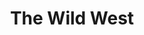 ---
layout: product
product_id: 1419072864318
id: 1419072864318
title: The Wild West
body_html: >-
  <p>Taken up on Cypress Mountain in May of 2016.</p>

  <p>This little pond caught my eye while I was hiking with some friends up to the Eagle Bluffs. I had ventured off the path a little bit to have some time to myself and ended up seeing some beautiful and relatively untouched scenery.</p>

  <p> </p>
vendor: Connell McCarthy
product_type: Posters, Prints, & Visual Artwork
created_at: 2018-08-22T19:58:53-04:00
handle: the-wild-west
updated_at: 2022-11-23T20:04:56-05:00
published_at: 2018-08-22T19:38:24-04:00
template_suffix: ""
status: active
published_scope: global
tags: Batch 01, forest, lake, Print, Trees, water
admin_graphql_api_id: gid://shopify/Product/1419072864318
variants:
  - id: 39577249316926
    product_id: 1419072864318
    title: 8x10” / Full Colour
    price: "35.00"
    sku: CM-PP-B1-18-XXS-FC
    position: 1
    inventory_policy: continue
    compare_at_price: null
    fulfillment_service: manual
    inventory_management: shopify
    option1: 8x10”
    option2: Full Colour
    option3: null
    created_at: 2021-09-01T15:38:05-04:00
    updated_at: 2022-02-07T16:22:21-05:00
    taxable: true
    barcode: ""
    grams: 208
    image_id: 6198886989886
    weight: 0.208
    weight_unit: kg
    inventory_item_id: 41671689961534
    inventory_quantity: 100
    old_inventory_quantity: 100
    requires_shipping: true
    admin_graphql_api_id: gid://shopify/ProductVariant/39577249316926
  - id: 39577249349694
    product_id: 1419072864318
    title: 8x10” / Black & White
    price: "35.00"
    sku: CM-PP-B1-18-XXS-BW
    position: 2
    inventory_policy: continue
    compare_at_price: null
    fulfillment_service: manual
    inventory_management: shopify
    option1: 8x10”
    option2: Black & White
    option3: null
    created_at: 2021-09-01T15:38:05-04:00
    updated_at: 2022-02-07T16:22:25-05:00
    taxable: true
    barcode: ""
    grams: 208
    image_id: 6198886924350
    weight: 0.208
    weight_unit: kg
    inventory_item_id: 41671689994302
    inventory_quantity: 100
    old_inventory_quantity: 100
    requires_shipping: true
    admin_graphql_api_id: gid://shopify/ProductVariant/39577249349694
  - id: 39577249382462
    product_id: 1419072864318
    title: 8.5x11” / Full Colour
    price: "35.00"
    sku: CM-PP-B1-18-XS-FC
    position: 3
    inventory_policy: continue
    compare_at_price: null
    fulfillment_service: manual
    inventory_management: shopify
    option1: 8.5x11”
    option2: Full Colour
    option3: null
    created_at: 2021-09-01T15:38:05-04:00
    updated_at: 2022-02-07T16:22:25-05:00
    taxable: true
    barcode: ""
    grams: 208
    image_id: 6198886989886
    weight: 0.208
    weight_unit: kg
    inventory_item_id: 41671690027070
    inventory_quantity: 100
    old_inventory_quantity: 100
    requires_shipping: true
    admin_graphql_api_id: gid://shopify/ProductVariant/39577249382462
  - id: 39577249415230
    product_id: 1419072864318
    title: 8.5x11” / Black & White
    price: "35.00"
    sku: CM-PP-B1-18-XS-BW
    position: 4
    inventory_policy: continue
    compare_at_price: null
    fulfillment_service: manual
    inventory_management: shopify
    option1: 8.5x11”
    option2: Black & White
    option3: null
    created_at: 2021-09-01T15:38:05-04:00
    updated_at: 2022-02-07T16:22:25-05:00
    taxable: true
    barcode: ""
    grams: 208
    image_id: 6198886924350
    weight: 0.208
    weight_unit: kg
    inventory_item_id: 41671690059838
    inventory_quantity: 100
    old_inventory_quantity: 100
    requires_shipping: true
    admin_graphql_api_id: gid://shopify/ProductVariant/39577249415230
  - id: 39577249447998
    product_id: 1419072864318
    title: 13x19” / Full Colour
    price: "40.00"
    sku: CM-PP-B1-18-S-FC
    position: 5
    inventory_policy: continue
    compare_at_price: null
    fulfillment_service: manual
    inventory_management: shopify
    option1: 13x19”
    option2: Full Colour
    option3: null
    created_at: 2021-09-01T15:38:05-04:00
    updated_at: 2022-02-07T16:22:25-05:00
    taxable: true
    barcode: ""
    grams: 208
    image_id: 6198886989886
    weight: 0.208
    weight_unit: kg
    inventory_item_id: 41671690092606
    inventory_quantity: 100
    old_inventory_quantity: 100
    requires_shipping: true
    admin_graphql_api_id: gid://shopify/ProductVariant/39577249447998
  - id: 39577249480766
    product_id: 1419072864318
    title: 13x19” / Black & White
    price: "40.00"
    sku: CM-PP-B1-18-S-BW
    position: 6
    inventory_policy: continue
    compare_at_price: null
    fulfillment_service: manual
    inventory_management: shopify
    option1: 13x19”
    option2: Black & White
    option3: null
    created_at: 2021-09-01T15:38:05-04:00
    updated_at: 2022-02-07T16:22:25-05:00
    taxable: true
    barcode: ""
    grams: 208
    image_id: 6198886924350
    weight: 0.208
    weight_unit: kg
    inventory_item_id: 41671690125374
    inventory_quantity: 100
    old_inventory_quantity: 100
    requires_shipping: true
    admin_graphql_api_id: gid://shopify/ProductVariant/39577249480766
  - id: 39577249513534
    product_id: 1419072864318
    title: 16x20” / Full Colour
    price: "50.00"
    sku: CM-PP-B1-18-M-FC
    position: 7
    inventory_policy: continue
    compare_at_price: null
    fulfillment_service: manual
    inventory_management: shopify
    option1: 16x20”
    option2: Full Colour
    option3: null
    created_at: 2021-09-01T15:38:05-04:00
    updated_at: 2022-02-07T16:22:30-05:00
    taxable: true
    barcode: ""
    grams: 208
    image_id: 6198886989886
    weight: 0.208
    weight_unit: kg
    inventory_item_id: 41671690158142
    inventory_quantity: 100
    old_inventory_quantity: 100
    requires_shipping: true
    admin_graphql_api_id: gid://shopify/ProductVariant/39577249513534
  - id: 39577249546302
    product_id: 1419072864318
    title: 16x20” / Black & White
    price: "50.00"
    sku: CM-PP-B1-18-M-BW
    position: 8
    inventory_policy: continue
    compare_at_price: null
    fulfillment_service: manual
    inventory_management: shopify
    option1: 16x20”
    option2: Black & White
    option3: null
    created_at: 2021-09-01T15:38:05-04:00
    updated_at: 2022-02-07T16:22:31-05:00
    taxable: true
    barcode: ""
    grams: 208
    image_id: 6198886924350
    weight: 0.208
    weight_unit: kg
    inventory_item_id: 41671690190910
    inventory_quantity: 100
    old_inventory_quantity: 100
    requires_shipping: true
    admin_graphql_api_id: gid://shopify/ProductVariant/39577249546302
  - id: 39577249579070
    product_id: 1419072864318
    title: 20x24” / Full Colour
    price: "60.00"
    sku: CM-PP-B1-18-L-FC
    position: 9
    inventory_policy: continue
    compare_at_price: null
    fulfillment_service: manual
    inventory_management: shopify
    option1: 20x24”
    option2: Full Colour
    option3: null
    created_at: 2021-09-01T15:38:05-04:00
    updated_at: 2022-02-07T16:22:31-05:00
    taxable: true
    barcode: ""
    grams: 208
    image_id: 6198886989886
    weight: 0.208
    weight_unit: kg
    inventory_item_id: 41671690223678
    inventory_quantity: 100
    old_inventory_quantity: 100
    requires_shipping: true
    admin_graphql_api_id: gid://shopify/ProductVariant/39577249579070
  - id: 39577249611838
    product_id: 1419072864318
    title: 20x24” / Black & White
    price: "60.00"
    sku: CM-PP-B1-18-L-BW
    position: 10
    inventory_policy: continue
    compare_at_price: null
    fulfillment_service: manual
    inventory_management: shopify
    option1: 20x24”
    option2: Black & White
    option3: null
    created_at: 2021-09-01T15:38:05-04:00
    updated_at: 2022-02-07T16:22:31-05:00
    taxable: true
    barcode: ""
    grams: 208
    image_id: 6198886924350
    weight: 0.208
    weight_unit: kg
    inventory_item_id: 41671690256446
    inventory_quantity: 100
    old_inventory_quantity: 100
    requires_shipping: true
    admin_graphql_api_id: gid://shopify/ProductVariant/39577249611838
  - id: 39577249644606
    product_id: 1419072864318
    title: 20x30” / Full Colour
    price: "70.00"
    sku: CM-PP-B1-18-XL-FC
    position: 11
    inventory_policy: continue
    compare_at_price: null
    fulfillment_service: manual
    inventory_management: shopify
    option1: 20x30”
    option2: Full Colour
    option3: null
    created_at: 2021-09-01T15:38:05-04:00
    updated_at: 2022-02-07T16:22:30-05:00
    taxable: true
    barcode: ""
    grams: 208
    image_id: 6198886989886
    weight: 0.208
    weight_unit: kg
    inventory_item_id: 41671690289214
    inventory_quantity: 100
    old_inventory_quantity: 100
    requires_shipping: true
    admin_graphql_api_id: gid://shopify/ProductVariant/39577249644606
  - id: 39577249677374
    product_id: 1419072864318
    title: 20x30” / Black & White
    price: "70.00"
    sku: CM-PP-B1-18-XL-BW
    position: 12
    inventory_policy: continue
    compare_at_price: null
    fulfillment_service: manual
    inventory_management: shopify
    option1: 20x30”
    option2: Black & White
    option3: null
    created_at: 2021-09-01T15:38:05-04:00
    updated_at: 2022-02-07T16:22:31-05:00
    taxable: true
    barcode: ""
    grams: 208
    image_id: 6198886924350
    weight: 0.208
    weight_unit: kg
    inventory_item_id: 41671690321982
    inventory_quantity: 100
    old_inventory_quantity: 100
    requires_shipping: true
    admin_graphql_api_id: gid://shopify/ProductVariant/39577249677374
  - id: 39577249710142
    product_id: 1419072864318
    title: 24x36” / Full Colour
    price: "90.00"
    sku: CM-PP-B1-18-XXL-FC
    position: 13
    inventory_policy: continue
    compare_at_price: null
    fulfillment_service: manual
    inventory_management: shopify
    option1: 24x36”
    option2: Full Colour
    option3: null
    created_at: 2021-09-01T15:38:05-04:00
    updated_at: 2022-02-07T16:22:35-05:00
    taxable: true
    barcode: ""
    grams: 208
    image_id: 6198886989886
    weight: 0.208
    weight_unit: kg
    inventory_item_id: 41671690354750
    inventory_quantity: 100
    old_inventory_quantity: 100
    requires_shipping: true
    admin_graphql_api_id: gid://shopify/ProductVariant/39577249710142
  - id: 39577249742910
    product_id: 1419072864318
    title: 24x36” / Black & White
    price: "90.00"
    sku: CM-PP-B1-18-XXL-BW
    position: 14
    inventory_policy: continue
    compare_at_price: null
    fulfillment_service: manual
    inventory_management: shopify
    option1: 24x36”
    option2: Black & White
    option3: null
    created_at: 2021-09-01T15:38:05-04:00
    updated_at: 2022-02-07T16:22:35-05:00
    taxable: true
    barcode: ""
    grams: 208
    image_id: 6198886924350
    weight: 0.208
    weight_unit: kg
    inventory_item_id: 41671690387518
    inventory_quantity: 100
    old_inventory_quantity: 100
    requires_shipping: true
    admin_graphql_api_id: gid://shopify/ProductVariant/39577249742910
  - id: 39577249775678
    product_id: 1419072864318
    title: 30x40” / Full Colour
    price: "100.00"
    sku: CM-PP-B1-18-XXXL-FC
    position: 15
    inventory_policy: continue
    compare_at_price: null
    fulfillment_service: manual
    inventory_management: shopify
    option1: 30x40”
    option2: Full Colour
    option3: null
    created_at: 2021-09-01T15:38:05-04:00
    updated_at: 2022-02-07T16:22:35-05:00
    taxable: true
    barcode: ""
    grams: 208
    image_id: 6198886989886
    weight: 0.208
    weight_unit: kg
    inventory_item_id: 41671690420286
    inventory_quantity: 100
    old_inventory_quantity: 100
    requires_shipping: true
    admin_graphql_api_id: gid://shopify/ProductVariant/39577249775678
  - id: 39577249808446
    product_id: 1419072864318
    title: 30x40” / Black & White
    price: "100.00"
    sku: CM-PP-B1-18-XXXL-BW
    position: 16
    inventory_policy: continue
    compare_at_price: null
    fulfillment_service: manual
    inventory_management: shopify
    option1: 30x40”
    option2: Black & White
    option3: null
    created_at: 2021-09-01T15:38:06-04:00
    updated_at: 2022-02-07T16:22:36-05:00
    taxable: true
    barcode: ""
    grams: 208
    image_id: 6198886924350
    weight: 0.208
    weight_unit: kg
    inventory_item_id: 41671690453054
    inventory_quantity: 100
    old_inventory_quantity: 100
    requires_shipping: true
    admin_graphql_api_id: gid://shopify/ProductVariant/39577249808446
options:
  - id: 1948213870654
    product_id: 1419072864318
    name: Size
    position: 1
    values:
      - 8x10”
      - 8.5x11”
      - 13x19”
      - 16x20”
      - 20x24”
      - 20x30”
      - 24x36”
      - 30x40”
  - id: 8590079393854
    product_id: 1419072864318
    name: Color
    position: 2
    values:
      - Full Colour
      - Black & White
images:
  - id: 6198886989886
    product_id: 1419072864318
    position: 1
    created_at: 2019-03-04T20:00:00-05:00
    updated_at: 2019-10-20T18:44:16-04:00
    alt: null
    width: 1000
    height: 1500
    src: https://cdn.shopify.com/s/files/1/1624/2355/products/CM---The-Wild-West-_Product-Mockup-2019.jpg?v=1571611456
    variant_ids:
      - 39577249316926
      - 39577249382462
      - 39577249447998
      - 39577249513534
      - 39577249579070
      - 39577249644606
      - 39577249710142
      - 39577249775678
    admin_graphql_api_id: gid://shopify/ProductImage/6198886989886
  - id: 6198886924350
    product_id: 1419072864318
    position: 2
    created_at: 2019-03-04T19:59:59-05:00
    updated_at: 2019-10-20T18:44:16-04:00
    alt: null
    width: 1000
    height: 1500
    src: https://cdn.shopify.com/s/files/1/1624/2355/products/CM---The-Wild-West-_Product-Mockup-2019_-B_W.jpg?v=1571611456
    variant_ids:
      - 39577249349694
      - 39577249415230
      - 39577249480766
      - 39577249546302
      - 39577249611838
      - 39577249677374
      - 39577249742910
      - 39577249808446
    admin_graphql_api_id: gid://shopify/ProductImage/6198886924350
  - id: 28230423969854
    product_id: 1419072864318
    position: 3
    created_at: 2021-05-04T21:24:01-04:00
    updated_at: 2021-05-04T21:24:01-04:00
    alt: null
    width: 2000
    height: 1800
    src: https://cdn.shopify.com/s/files/1/1624/2355/products/PAR_02_0001_19ccd860-2563-4a8a-806f-96111ab350e5.png?v=1620177841
    variant_ids: []
    admin_graphql_api_id: gid://shopify/ProductImage/28230423969854
  - id: 29846622863422
    product_id: 1419072864318
    position: 4
    created_at: 2022-11-23T20:04:56-05:00
    updated_at: 2022-11-23T20:04:56-05:00
    alt: null
    width: 1958
    height: 1306
    src: https://cdn.shopify.com/s/files/1/1624/2355/products/TheWildWest.jpg?v=1669251896
    variant_ids: []
    admin_graphql_api_id: gid://shopify/ProductImage/29846622863422
image:
  id: 6198886989886
  product_id: 1419072864318
  position: 1
  created_at: 2019-03-04T20:00:00-05:00
  updated_at: 2019-10-20T18:44:16-04:00
  alt: null
  width: 1000
  height: 1500
  src: https://cdn.shopify.com/s/files/1/1624/2355/products/CM---The-Wild-West-_Product-Mockup-2019.jpg?v=1571611456
  variant_ids:
    - 39577249316926
    - 39577249382462
    - 39577249447998
    - 39577249513534
    - 39577249579070
    - 39577249644606
    - 39577249710142
    - 39577249775678
  admin_graphql_api_id: gid://shopify/ProductImage/6198886989886

---